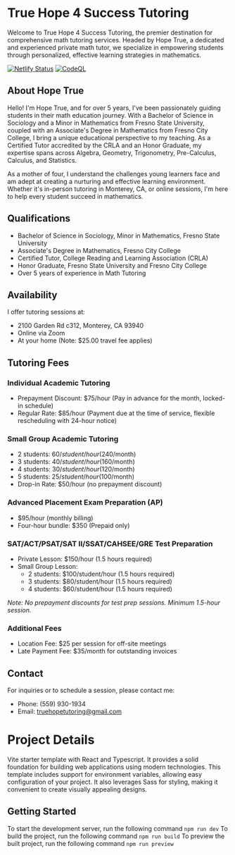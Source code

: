 # True Hope 4 Success Tutoring

Welcome to True Hope 4 Success Tutoring, the premier destination for comprehensive math tutoring services. Headed by Hope True, a dedicated and experienced private math tutor, we specialize in empowering students through personalized, effective learning strategies in mathematics.

[![Netlify Status](https://api.netlify.com/api/v1/badges/23792676-89f3-4293-a0b7-c85ce351b58d/deploy-status)](https://app.netlify.com/sites/truehopetutoring/deploys)
[![CodeQL](https://github.com/milliorn/true-hope-tutoring/actions/workflows/github-code-scanning/codeql/badge.svg)](https://github.com/milliorn/true-hope-tutoring/actions/workflows/github-code-scanning/codeql)

## About Hope True

Hello! I'm Hope True, and for over 5 years, I've been passionately guiding students in their math education journey. With a Bachelor of Science in Sociology and a Minor in Mathematics from Fresno State University, coupled with an Associate's Degree in Mathematics from Fresno City College, I bring a unique educational perspective to my teaching. As a Certified Tutor accredited by the CRLA and an Honor Graduate, my expertise spans across Algebra, Geometry, Trigonometry, Pre-Calculus, Calculus, and Statistics.

As a mother of four, I understand the challenges young learners face and am adept at creating a nurturing and effective learning environment. Whether it's in-person tutoring in Monterey, CA, or online sessions, I'm here to help every student succeed in mathematics.

## Qualifications

- Bachelor of Science in Sociology, Minor in Mathematics, Fresno State University
- Associate's Degree in Mathematics, Fresno City College
- Certified Tutor, College Reading and Learning Association (CRLA)
- Honor Graduate, Fresno State University and Fresno City College
- Over 5 years of experience in Math Tutoring

## Availability

I offer tutoring sessions at:

- 2100 Garden Rd c312, Monterey, CA 93940
- Online via Zoom
- At your home (Note: $25.00 travel fee applies)

## Tutoring Fees

### Individual Academic Tutoring
- Prepayment Discount: $75/hour (Pay in advance for the month, locked-in schedule)
- Regular Rate: $85/hour (Payment due at the time of service, flexible rescheduling with 24-hour notice)

### Small Group Academic Tutoring
- 2 students: $60/student/hour ($240/month)
- 3 students: $40/student/hour ($160/month)
- 4 students: $30/student/hour ($120/month)
- 5 students: $25/student/hour ($100/month)
- Drop-in Rate: $50/hour (no prepayment discount)

### Advanced Placement Exam Preparation (AP)
- $95/hour (monthly billing)
- Four-hour bundle: $350 (Prepaid only)

### SAT/ACT/PSAT/SAT II/SSAT/CAHSEE/GRE Test Preparation
- Private Lesson: $150/hour (1.5 hours required)
- Small Group Lesson:
  - 2 students: $100/student/hour (1.5 hours required)
  - 3 students: $80/student/hour (1.5 hours required)
  - 4 students: $60/student/hour (1.5 hours required)

*Note: No prepayment discounts for test prep sessions. Minimum 1.5-hour session.*

### Additional Fees
- Location Fee: $25 per session for off-site meetings
- Late Payment Fee: $35/month for outstanding invoices

## Contact

For inquiries or to schedule a session, please contact me:

- Phone: (559) 930-1934
- Email: [truehopetutoring@gmail.com](mailto:truehopetutoring@gmail.com)

# Project Details

Vite starter template with React and Typescript. It provides a solid foundation for building web applications using modern technologies. This template includes support for environment variables, allowing easy configuration of your project. It also leverages Sass for styling, making it convenient to create visually appealing designs.

## Getting Started

To start the development server, run the following command `npm run dev`
To build the project, run the following command `npm run build`
To preview the built project, run the following command `npm run preview`
